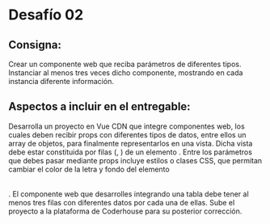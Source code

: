 # Desafío 02

## Consigna:

Crear un componente web que reciba parámetros de diferentes tipos.
Instanciar al menos tres veces dicho componente, mostrando en cada instancia diferente información.

## Aspectos a incluir en el entregable:

Desarrolla un proyecto en Vue CDN que integre componentes web, los cuales deben recibir props con diferentes tipos de datos, entre ellos un array de objetos, para finalmente representarlos en una vista.
Dicha vista debe estar constituida por filas (<tr>, <td>) de un elemento <table>.
Entre los parámetros que debes pasar mediante props incluye estilos o clases CSS, que permitan cambiar el color de la letra y fondo del elemento <table>. El componente web que desarrolles integrando una tabla debe tener al menos tres filas con diferentes datos por cada una de ellas.
Sube el proyecto a la plataforma de Coderhouse para su posterior corrección.
